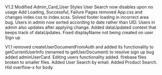 V1.2
Modified Admin_Card_User Styles
User Search now disables upon no usage
Add Loading, Successful, Failure Pages
removed App.css and changes index.css to index.scss.
Solved footer loading in incorrect area bug.
Users in admin now sorted according to date rather than UID.
Users in admin also updates after applying change.
Added dataUpdated context that keeps track of dataUpdates.
Fixed displayName not being created on user Sign up

V1.1
removed createUserDocumentFromAuth and added its functionality to getCurrentUserInfo (renamed to getUserDocument) to resolve sign up bug
added adminUserCard.
Editing users functionality added.
firebase files broken to smaller files.
Added User Search by email. 
Added Product Search.
Hid overflow-x for body.
